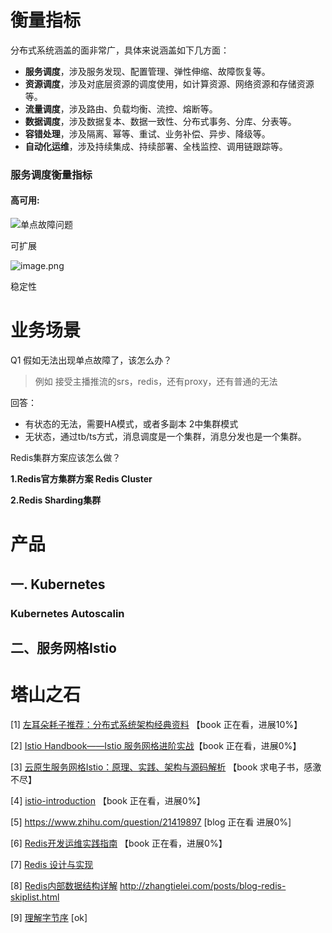 # 衡量指标

分布式系统涵盖的面非常广，具体来说涵盖如下几方面：

- **服务调度**，涉及服务发现、配置管理、弹性伸缩、故障恢复等。
- **资源调度**，涉及对底层资源的调度使用，如计算资源、网络资源和存储资源等。
- **流量调度**，涉及路由、负载均衡、流控、熔断等。
- **数据调度**，涉及数据复本、数据一致性、分布式事务、分库、分表等。
- **容错处理**，涉及隔离、幂等、重试、业务补偿、异步、降级等。
- **自动化运维**，涉及持续集成、持续部署、全栈监控、调用链跟踪等。





### 服务调度衡量指标

#### 高可用:

 ![单点故障问题](https://static001.infoq.cn/resource/image/b5/2f/b5da20611e2d62ead9f1e54cfff7cb2f.png) 

可扩展

![image.png](https://i.loli.net/2019/11/05/j3Jleq58YwO1ZBR.png)

稳定性



# 业务场景

Q1 假如无法出现单点故障了，该怎么办？

> 例如 接受主播推流的srs，redis，还有proxy，还有普通的无法



回答：



- 有状态的无法，需要HA模式，或者多副本 2中集群模式
- 无状态，通过tb/ts方式，消息调度是一个集群，消息分发也是一个集群。

Redis集群方案应该怎么做？

 **1.Redis官方集群方案 Redis Cluster** 

 **2.Redis Sharding集群** 











# 产品

##  一. Kubernetes

### Kubernetes Autoscalin

## 二、服务网格Istio 



# 塔山之石

[1] [左耳朵耗子推荐：分布式系统架构经典资料](https://www.infoq.cn/article/2018/05/distributed-system-architecture) 【book 正在看，进展10%】

[2] [Istio Handbook——Istio 服务网格进阶实战]( https://www.servicemesher.com/istio-handbook/ )【book 正在看，进展0%】

[3] [云原生服务网格Istio：原理、实践、架构与源码解析](https://github.com/cloudnativebooks/cloud-native-istio) 【book 求电子书，感激不尽】

[4] [istio-introduction](ps://zhaohuabing.com/istio-practice/content/istio-introduction/) 【book 正在看，进展0%】

[5]  https://www.zhihu.com/question/21419897 [blog 正在看 进展0%]

[6] [Redis开发运维实践指南](https://www.w3cschool.cn/redis_all_about/) 【book 正在看，进展0%】

[7]  [Redis 设计与实现](http://redisbook.com/index.html) 

[8] [Redis内部数据结构详解]( http://zhangtielei.com/posts/server.html )   http://zhangtielei.com/posts/blog-redis-skiplist.html 

[9] [理解字节序](http://www.ruanyifeng.com/blog/2016/11/byte-order.html) [ok]


